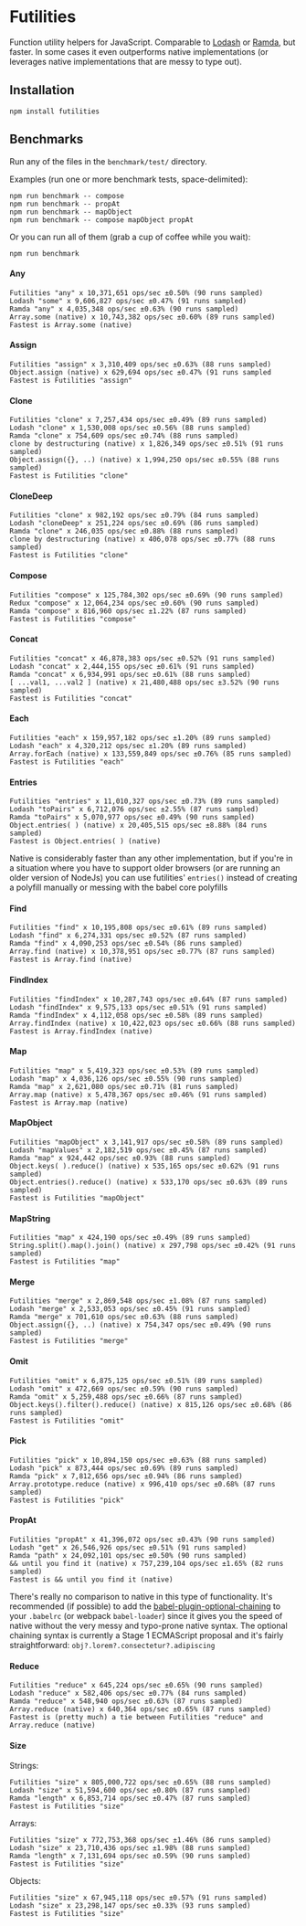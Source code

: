 # Futilities

Function utility helpers for JavaScript. Comparable to [Lodash](https://lodash.com) or [Ramda](https://ramdajs.com), but faster. In some cases it even outperforms native implementations (or leverages native implementations that are messy to type out).

## Installation

```
npm install futilities
```

## Benchmarks

Run any of the files in the `benchmark/test/` directory.

Examples (run one or more benchmark tests, space-delimited):
```
npm run benchmark -- compose
npm run benchmark -- propAt
npm run benchmark -- mapObject
npm run benchmark -- compose mapObject propAt
```

Or you can run all of them (grab a cup of coffee while you wait):

```
npm run benchmark
```

#### Any

```
Futilities "any" x 10,371,651 ops/sec ±0.50% (90 runs sampled)
Lodash "some" x 9,606,827 ops/sec ±0.47% (91 runs sampled)
Ramda "any" x 4,035,348 ops/sec ±0.63% (90 runs sampled)
Array.some (native) x 10,743,382 ops/sec ±0.60% (89 runs sampled)
Fastest is Array.some (native)
```

#### Assign

```
Futilities "assign" x 3,310,409 ops/sec ±0.63% (88 runs sampled)
Object.assign (native) x 629,694 ops/sec ±0.47% (91 runs sampled
Fastest is Futilities "assign"
```

#### Clone

```
Futilities "clone" x 7,257,434 ops/sec ±0.49% (89 runs sampled)
Lodash "clone" x 1,530,008 ops/sec ±0.56% (88 runs sampled)
Ramda "clone" x 754,609 ops/sec ±0.74% (88 runs sampled)
clone by destructuring (native) x 1,826,349 ops/sec ±0.51% (91 runs sampled)
Object.assign({}, ..) (native) x 1,994,250 ops/sec ±0.55% (88 runs sampled)
Fastest is Futilities "clone"
```

#### CloneDeep

```
Futilities "clone" x 982,192 ops/sec ±0.79% (84 runs sampled)
Lodash "cloneDeep" x 251,224 ops/sec ±0.69% (86 runs sampled)
Ramda "clone" x 246,035 ops/sec ±0.88% (88 runs sampled)
clone by destructuring (native) x 406,078 ops/sec ±0.77% (88 runs sampled)
Fastest is Futilities "clone"
```

#### Compose

```
Futilities "compose" x 125,784,302 ops/sec ±0.69% (90 runs sampled)
Redux "compose" x 12,064,234 ops/sec ±0.60% (90 runs sampled)
Ramda "compose" x 816,960 ops/sec ±1.22% (87 runs sampled)
Fastest is Futilities "compose"
```

#### Concat

```
Futilities "concat" x 46,878,383 ops/sec ±0.52% (91 runs sampled)
Lodash "concat" x 2,444,155 ops/sec ±0.61% (91 runs sampled)
Ramda "concat" x 6,934,991 ops/sec ±0.61% (88 runs sampled)
[ ...val1, ...val2 ] (native) x 21,480,488 ops/sec ±3.52% (90 runs sampled)
Fastest is Futilities "concat"
```

#### Each

```
Futilities "each" x 159,957,182 ops/sec ±1.20% (89 runs sampled)
Lodash "each" x 4,320,212 ops/sec ±1.20% (89 runs sampled)
Array.forEach (native) x 133,559,849 ops/sec ±0.76% (85 runs sampled)
Fastest is Futilities "each"
```

#### Entries

```
Futilities "entries" x 11,010,327 ops/sec ±0.73% (89 runs sampled)
Lodash "toPairs" x 6,712,076 ops/sec ±2.55% (87 runs sampled)
Ramda "toPairs" x 5,070,977 ops/sec ±0.49% (90 runs sampled)
Object.entries( ) (native) x 20,405,515 ops/sec ±8.88% (84 runs sampled)
Fastest is Object.entries( ) (native)
```

Native is considerably faster than any other implementation, but if you're in a situation where you have to support older browsers (or are running an older version of NodeJs) you can use futilities' `entries()` instead of creating a polyfill manually or messing with the babel core polyfills

#### Find

```
Futilities "find" x 10,195,808 ops/sec ±0.61% (89 runs sampled)
Lodash "find" x 6,274,331 ops/sec ±0.52% (87 runs sampled)
Ramda "find" x 4,090,253 ops/sec ±0.54% (86 runs sampled)
Array.find (native) x 10,378,951 ops/sec ±0.77% (87 runs sampled)
Fastest is Array.find (native)
```

#### FindIndex

```
Futilities "findIndex" x 10,287,743 ops/sec ±0.64% (87 runs sampled)
Lodash "findIndex" x 9,575,133 ops/sec ±0.51% (91 runs sampled)
Ramda "findIndex" x 4,112,058 ops/sec ±0.58% (89 runs sampled)
Array.findIndex (native) x 10,422,023 ops/sec ±0.66% (88 runs sampled)
Fastest is Array.findIndex (native)
```

#### Map

```
Futilities "map" x 5,419,323 ops/sec ±0.53% (89 runs sampled)
Lodash "map" x 4,036,126 ops/sec ±0.55% (90 runs sampled)
Ramda "map" x 2,621,080 ops/sec ±0.71% (81 runs sampled)
Array.map (native) x 5,478,367 ops/sec ±0.46% (91 runs sampled)
Fastest is Array.map (native)
```

#### MapObject

```
Futilities "mapObject" x 3,141,917 ops/sec ±0.58% (89 runs sampled)
Lodash "mapValues" x 2,182,519 ops/sec ±0.45% (87 runs sampled)
Ramda "map" x 924,442 ops/sec ±0.93% (88 runs sampled)
Object.keys( ).reduce() (native) x 535,165 ops/sec ±0.62% (91 runs sampled)
Object.entries().reduce() (native) x 533,170 ops/sec ±0.63% (89 runs sampled)
Fastest is Futilities "mapObject"
```

#### MapString

```
Futilities "map" x 424,190 ops/sec ±0.49% (89 runs sampled)
String.split().map().join() (native) x 297,798 ops/sec ±0.42% (91 runs sampled)
Fastest is Futilities "map"
```

#### Merge

```
Futilities "merge" x 2,869,548 ops/sec ±1.08% (87 runs sampled)
Lodash "merge" x 2,533,053 ops/sec ±0.45% (91 runs sampled)
Ramda "merge" x 701,610 ops/sec ±0.63% (88 runs sampled)
Object.assign({}, ..) (native) x 754,347 ops/sec ±0.49% (90 runs sampled)
Fastest is Futilities "merge"
```

#### Omit

```
Futilities "omit" x 6,875,125 ops/sec ±0.51% (89 runs sampled)
Lodash "omit" x 472,669 ops/sec ±0.59% (90 runs sampled)
Ramda "omit" x 5,259,488 ops/sec ±0.66% (87 runs sampled)
Object.keys().filter().reduce() (native) x 815,126 ops/sec ±0.68% (86 runs sampled)
Fastest is Futilities "omit"
```

#### Pick

```
Futilities "pick" x 10,894,150 ops/sec ±0.63% (88 runs sampled)
Lodash "pick" x 873,444 ops/sec ±0.69% (89 runs sampled)
Ramda "pick" x 7,812,656 ops/sec ±0.94% (86 runs sampled)
Array.prototype.reduce (native) x 996,410 ops/sec ±0.68% (87 runs sampled)
Fastest is Futilities "pick"
```

#### PropAt

```
Futilities "propAt" x 41,396,072 ops/sec ±0.43% (90 runs sampled)
Lodash "get" x 26,546,926 ops/sec ±0.51% (91 runs sampled)
Ramda "path" x 24,092,101 ops/sec ±0.50% (90 runs sampled)
&& until you find it (native) x 757,239,104 ops/sec ±1.65% (82 runs sampled)
Fastest is && until you find it (native)
```

There's really no comparison to native in this type of functionality. It's recommended (if possible) to add the [babel-plugin-optional-chaining](https://www.npmjs.com/package/babel-plugin-transform-optional-chaining) to your `.babelrc` (or webpack `babel-loader`) since it gives you the speed of native without the very messy and typo-prone native syntax. The optional chaining syntax is currently a Stage 1 ECMAScript proposal and it's fairly straightforward: `obj?.lorem?.consectetur?.adipiscing`

#### Reduce

```
Futilities "reduce" x 645,224 ops/sec ±0.65% (90 runs sampled)
Lodash "reduce" x 582,406 ops/sec ±0.77% (84 runs sampled)
Ramda "reduce" x 548,940 ops/sec ±0.63% (87 runs sampled)
Array.reduce (native) x 640,364 ops/sec ±0.65% (87 runs sampled)
Fastest is (pretty much) a tie between Futilities "reduce" and Array.reduce (native)
```

#### Size

Strings:
```
Futilities "size" x 805,000,722 ops/sec ±0.65% (88 runs sampled)
Lodash "size" x 51,594,600 ops/sec ±0.80% (87 runs sampled)
Ramda "length" x 6,853,714 ops/sec ±0.47% (87 runs sampled)
Fastest is Futilities "size"
```

Arrays:
```
Futilities "size" x 772,753,368 ops/sec ±1.46% (86 runs sampled)
Lodash "size" x 23,710,436 ops/sec ±1.98% (88 runs sampled)
Ramda "length" x 7,131,694 ops/sec ±0.59% (90 runs sampled)
Fastest is Futilities "size"
```

Objects:
```
Futilities "size" x 67,945,118 ops/sec ±0.57% (91 runs sampled)
Lodash "size" x 23,298,147 ops/sec ±0.33% (93 runs sampled)
Fastest is Futilities "size"
```
